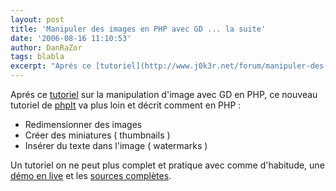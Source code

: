 ```yaml
---
layout: post
title: 'Manipuler des images en PHP avec GD ... la suite'
date: '2006-08-16 11:10:53'
author: DanRaZor
tags: blabla
excerpt: "Aprés ce [tutoriel](http://www.j0k3r.net/forum/manipuler-des-images-en-php-avec-gd-1432.htm) sur la manipulation d'image avec GD en PHP,   ce nouveau tutoriel de [phpIt](http://www.phpit.net/) va plus loin et décrit comment en PHP :  \n  \n* Redimensionner des images   * Créer des miniatures ( thumbnails )   * Insérer du texte      …"
---
```


Aprés ce [tutoriel](http://www.j0k3r.net/forum/manipuler-des-images-en-php-avec-gd-1432.htm) sur la manipulation d'image avec GD en PHP,   ce nouveau tutoriel de [phpIt](http://www.phpit.net/) va plus loin et décrit comment en PHP :

* Redimensionner des images
* Créer des miniatures ( thumbnails )
* Insérer du texte dans l'image ( watermarks )

Un tutoriel on ne peut plus complet et pratique   avec comme d'habitude, une [démo en live](http://www.phpit.net/demo/introduction%20php%20image%20functions/2/resize.php) et les [sources complètes](http://www.phpit.net/demo/introduction%20php%20image%20functions/2/resize.phps).

